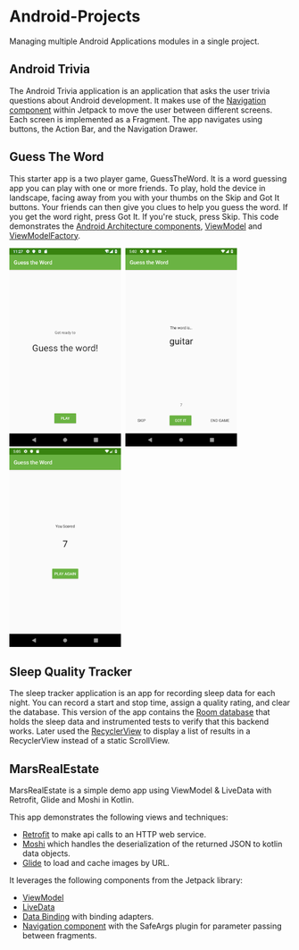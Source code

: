 # Android-Projects

Managing multiple Android Applications modules in a single project.

## Android Trivia
The Android Trivia application is an application that asks the user trivia questions about Android
development. It makes use of the [Navigation component](https://developer.android.com/guide/navigation) within Jetpack to move the user between
different screens. Each screen is implemented as a Fragment. The app navigates using buttons, the Action Bar, and the Navigation Drawer.

## Guess The Word
This starter app is a two player game, GuessTheWord. It is a word guessing app you can play with one or more friends.
To play, hold the device in landscape, facing away from you with your thumbs on the Skip and Got It buttons.
Your friends can then give you clues to help you guess the word. If you get the word right, press Got It. If you're stuck, press Skip.
This code demonstrates the [Android Architecture components](https://developer.android.com/jetpack/guide), [ViewModel](https://developer.android.com/topic/libraries/architecture/viewmodel) and [ViewModelFactory](https://developer.android.com/reference/android/arch/lifecycle/ViewModelProvider.Factory).

<img src="screenshots/guessWord1.png" alt="title_screen" width="200"/>&nbsp; <img src="screenshots/guessWord2.png" alt="game_screen" width="200"/>&nbsp; <img src="screenshots/guessWord3.png" alt="score_screen" width="200"/>

## Sleep Quality Tracker
The sleep tracker application is an app for recording sleep data for each night.  You can record a start and stop time, assign a quality rating, and clear the database.
This version of the app contains the [Room database](https://developer.android.com/training/data-storage/room) that holds the sleep data and instrumented tests to verify that this backend works.
Later used the [RecyclerView](https://developer.android.com/guide/topics/ui/layout/recyclerview) to display a list of results in a RecyclerView instead of a static ScrollView.

## MarsRealEstate
MarsRealEstate is a simple demo app using ViewModel & LiveData with Retrofit, Glide and Moshi in Kotlin.

This app demonstrates the following views and techniques:
- [Retrofit](https://square.github.io/retrofit/) to make api calls to an HTTP web service.
- [Moshi](https://github.com/square/moshi) which handles the deserialization of the returned JSON to kotlin data objects.
- [Glide](https://bumptech.github.io/glide/) to load and cache images by URL.

It leverages the following components from the Jetpack library:
- [ViewModel](https://developer.android.com/topic/libraries/architecture/viewmodel)
- [LiveData](https://developer.android.com/topic/libraries/architecture/livedata)
- [Data Binding](https://developer.android.com/topic/libraries/data-binding) with binding adapters.
- [Navigation component](https://developer.android.com/guide/navigation) with the SafeArgs plugin for parameter passing between fragments.